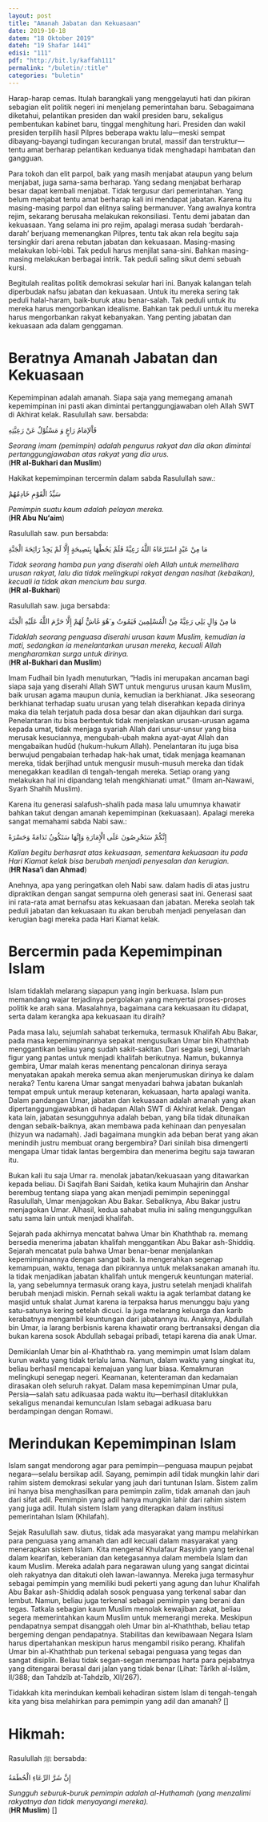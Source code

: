 ```yaml
---
layout: post
title: "Amanah Jabatan dan Kekuasaan"
date: 2019-10-18
datem: "18 Oktober 2019"
dateh: "19 Shafar 1441"
edisi: "111"
pdf: "http://bit.ly/kaffah111"
permalink: "/buletin/:title"
categories: "buletin"
---
```


Harap-harap cemas. Itulah barangkali yang menggelayuti hati dan pikiran sebagian elit politik negeri ini menjelang pemerintahan baru. Sebagaimana diketahui, pelantikan presiden dan wakil presiden baru, sekaligus pembentukan kabinet baru, tinggal menghitung hari. Presiden dan wakil presiden terpilih hasil Pilpres beberapa waktu lalu—meski sempat dibayang-bayangi tudingan kecurangan brutal, massif dan terstruktur—tentu amat berharap pelantikan keduanya tidak menghadapi hambatan dan gangguan.

Para tokoh dan elit parpol, baik yang masih menjabat ataupun yang belum menjabat, juga sama-sama berharap. Yang sedang menjabat berharap besar dapat kembali menjabat. Tidak tergusur dari pemerintahan. Yang belum menjabat tentu amat berharap kali ini mendapat jabatan. Karena itu masing-masing parpol dan elitnya saling bermanuver. Yang awalnya kontra rejim, sekarang berusaha melakukan rekonsiliasi. Tentu demi jabatan dan kekuasaan. Yang selama ini pro rejim, apalagi merasa sudah ‘berdarah-darah’ berjuang memenangkan Pilpres, tentu tak akan rela begitu saja tersingkir dari arena rebutan jabatan dan kekuasaan. Masing-masing melakukan lobi-lobi. Tak peduli harus menjilat sana-sini. Bahkan masing-masing melakukan berbagai intrik. Tak peduli saling sikut demi sebuah kursi.

Begitulah realitas politik demokrasi sekular hari ini. Banyak kalangan telah diperbudak nafsu jabatan dan kekuasaan. Untuk itu mereka sering tak peduli halal-haram, baik-buruk atau benar-salah. Tak peduli untuk itu mereka harus mengorbankan idealisme. Bahkan tak peduli untuk itu mereka harus mengorbankan rakyat kebanyakan. Yang penting jabatan dan kekuasaan ada dalam genggaman.

# Beratnya Amanah Jabatan dan Kekuasaan

Kepemimpinan adalah amanah. Siapa saja yang memegang amanah kepemimpinan ini pasti akan dimintai pertanggungjawaban oleh Allah SWT di Akhirat kelak. Rasulullah saw. bersabda:

<p class="text-right-arabic">
فَاْلإمَامُ رَاعٍ وَ مَسْئُوْلٌ عَنْ رَعِيَّتِهِ
</p>

<p class="text-right-arti">
<i>Seorang imam (pemimpin) adalah pengurus rakyat dan dia akan dimintai pertanggungjawaban atas rakyat yang dia urus.</i><br>
(<b>HR al-Bukhari dan Muslim</b>)
</p>

Hakikat kepemimpinan tercermin dalam sabda Rasulullah saw.:

<p class="text-right-arabic">
سَيِّدُ الْقَوْمِ خَادِمُهُمْ
</p>

<p class="text-right-arti">
<i>Pemimpin suatu kaum adalah pelayan mereka.</i><br>
(<b>HR Abu Nu‘aim</b>)
</p>

Rasulullah saw. pun bersabda:

<p class="text-right-arabic">
مَا مِنْ عَبْدٍ اسْتَرْعَاهُ اللَّهُ رَعِيَّةً فَلَمْ يَحُطْهَا بِنَصِيحَةٍ إِلَّا لَمْ يَجِدْ رَائِحَةَ الْجَنَّةِ
</p>

<p class="text-right-arti">
<i>Tidak seorang hamba pun yang diserahi oleh Allah untuk memelihara urusan rakyat, lalu dia tidak melingkupi rakyat dengan nasihat (kebaikan), kecuali ia tidak akan mencium bau surga.</i><br>
(<b>HR al-Bukhari</b>)
</p>

Rasulullah saw. juga bersabda:

<p class="text-right-arabic">
مَا مِنْ وَالٍ يَلِي رَعِيَّةً مِنْ الْمُسْلِمِينَ فَيَمُوتُ و َهُوَ غَاشٌّ لَهُمْ إِلَّا حَرَّمَ اللَّهُ عَلَيْهِ الْجَنَّةَ
</p>

<p class="text-right-arti">
<i>Tidaklah seorang penguasa diserahi urusan kaum Muslim, kemudian ia mati, sedangkan ia menelantarkan urusan mereka, kecuali Allah mengharamkan surga untuk dirinya.</i><br>
(<b>HR al-Bukhari dan Muslim</b>)
</p>

Imam Fudhail bin Iyadh menuturkan, “Hadis ini merupakan ancaman bagi siapa saja yang diserahi Allah SWT untuk mengurus urusan kaum Muslim, baik urusan agama maupun dunia, kemudian ia berkhianat. Jika seseorang berkhianat terhadap suatu urusan yang telah diserahkan kepada dirinya maka dia telah terjatuh pada dosa besar dan akan dijauhkan dari surga. Penelantaran itu bisa berbentuk tidak menjelaskan urusan-urusan agama kepada umat, tidak menjaga syariah Allah dari unsur-unsur yang bisa merusak kesuciannya, mengubah-ubah makna ayat-ayat Allah dan mengabaikan hudûd (hukum-hukum Allah). Penelantaran itu juga bisa berwujud pengabaian terhadap hak-hak umat, tidak menjaga keamanan mereka, tidak berjihad untuk mengusir musuh-musuh mereka dan tidak menegakkan keadilan di tengah-tengah mereka. Setiap orang yang melakukan hal ini dipandang telah mengkhianati umat.” (Imam an-Nawawi, Syarh Shahîh Muslim).

Karena itu generasi salafush-shalih pada masa lalu umumnya khawatir bahkan takut dengan amanah kepemimpinan (kekuasaan). Apalagi mereka sangat memahami sabda Nabi saw.:

<p class="text-right-arabic">
إِنَّكُمْ سَتَحْرِصُونَ عَلَى الْإِمَارَةِ وَإِنَّهَا سَتَكُونُ نَدَامَةً وَحَسْرَةً
</p>

<p class="text-right-arti">
<i>Kalian begitu berhasrat atas kekuasaan, sementara kekuasaan itu pada Hari Kiamat kelak bisa berubah menjadi penyesalan dan kerugian.</i><br>
(<b>HR Nasa’i dan Ahmad</b>)
</p>

Anehnya, apa yang peringatkan oleh Nabi saw. dalam hadis di atas justru dipraktikan dengan sangat sempurna oleh generasi saat ini. Generasi saat ini rata-rata amat bernafsu atas kekuasaan dan jabatan. Mereka seolah tak peduli jabatan dan kekuasaan itu akan berubah menjadi penyelasan dan kerugian bagi mereka pada Hari Kiamat kelak.

# Bercermin pada Kepemimpinan Islam

Islam tidaklah melarang siapapun yang ingin berkuasa. Islam pun memandang wajar terjadinya pergolakan yang menyertai proses-proses politik ke arah sana. Masalahnya, bagaimana cara kekuasaan itu didapat, serta dalam kerangka apa kekuasaan itu diraih?

Pada masa lalu, sejumlah sahabat terkemuka, termasuk Khalifah Abu Bakar, pada masa kepemimpinannya sepakat mengusulkan Umar bin Khaththab menggantikan beliau yang sudah sakit-sakitan. Dari segala segi, Umarlah figur yang pantas untuk menjadi khalifah berikutnya. Namun, bukannya gembira, Umar malah keras menentang pencalonan dirinya seraya menyatakan apakah mereka semua akan menjerumuskan dirinya ke dalam neraka? Tentu karena Umar sangat menyadari bahwa jabatan bukanlah tempat empuk untuk meraup ketenaran, kekuasaan, harta apalagi wanita. Dalam pandangan Umar, jabatan dan kekuasaan adalah amanah yang akan dipertanggungjawabkan di hadapan Allah SWT di Akhirat kelak. Dengan kata lain, jabatan sesungguhnya adalah beban, yang bila tidak ditunaikan dengan sebaik-baiknya, akan membawa pada kehinaan dan penyesalan (hizyun wa nadamah). Jadi bagaimana mungkin ada beban berat yang akan menindih justru membuat orang bergembira? Dari sinilah bisa dimengerti mengapa Umar tidak lantas bergembira dan menerima begitu saja tawaran itu.

Bukan kali itu saja Umar ra. menolak jabatan/kekuasaan yang ditawarkan kepada beliau. Di Saqifah Bani Saidah, ketika kaum Muhajirin dan Anshar berembug tentang siapa yang akan menjadi pemimpin sepeninggal Rasulullah, Umar menjagokan Abu Bakar. Sebaliknya, Abu Bakar justru menjagokan Umar. Alhasil, kedua sahabat mulia ini saling mengunggulkan satu sama lain untuk menjadi khalifah.

Sejarah pada akhirnya mencatat bahwa Umar bin Khaththab ra. memang bersedia menerima jabatan khalifah menggantikan Abu Bakar ash-Shiddiq. Sejarah mencatat pula bahwa Umar benar-benar menjalankan kepemimpinannya dengan sangat baik. Ia mengerahkan segenap kemampuan, waktu, tenaga dan pikirannya untuk melaksanakan amanah itu. Ia tidak menjadikan jabatan khalifah untuk mengeruk keuntungan material. Ia, yang sebelumnya termasuk orang kaya, justru setelah menjadi khalifah berubah menjadi miskin. Pernah sekali waktu ia agak terlambat datang ke masjid untuk shalat Jumat karena ia terpaksa harus menunggu baju yang satu-satunya kering setelah dicuci. Ia juga melarang keluarga dan karib kerabatnya mengambil keuntungan dari jabatannya itu. Anaknya, Abdullah bin Umar, ia larang berbisnis karena khawatir orang bertransaksi dengan dia bukan karena sosok Abdullah sebagai pribadi, tetapi karena dia anak Umar.

Demikianlah Umar bin al-Khaththab ra. yang memimpin umat Islam dalam kurun waktu yang tidak terlalu lama. Namun, dalam waktu yang singkat itu, beliau berhasil mencapai kemajuan yang luar biasa. Kemakmuran melingkupi senegap negeri. Keamanan, ketenteraman dan kedamaian dirasakan oleh seluruh rakyat. Dalam masa kepemimpinan Umar pula, Persia—salah satu adikuasaa pada waktu itu—berhasil ditaklukkan sekaligus menandai kemunculan Islam sebagai adikuasa baru berdampingan dengan Romawi.

# Merindukan Kepemimpinan Islam

Islam sangat mendorong agar para pemimpin—penguasa maupun pejabat negara—selalu bersikap adil. Sayang, pemimpin adil tidak mungkin lahir dari rahim sistem demokrasi sekular yang jauh dari tuntunan Islam. Sistem zalim ini hanya bisa menghasilkan para pemimpin zalim, tidak amanah dan jauh dari sifat adil. Pemimpin yang adil hanya mungkin lahir dari rahim sistem yang juga adil. Itulah sistem Islam yang diterapkan dalam institusi pemerintahan Islam (Khilafah).

Sejak Rasulullah saw. diutus, tidak ada masyarakat yang mampu melahirkan para penguasa yang amanah dan adil kecuali dalam masyarakat yang menerapkan sistem Islam. Kita mengenal Khulafaur Rasyidin yang terkenal dalam kearifan, keberanian dan ketegasannya dalam membela Islam dan kaum Muslim. Mereka adalah para negarawan ulung yang sangat dicintai oleh rakyatnya dan ditakuti oleh lawan-lawannya. Mereka juga termasyhur sebagai pemimpin yang memiliki budi pekerti yang agung dan luhur Khalifah Abu Bakar ash-Shiddiq adalah sosok penguasa yang terkenal sabar dan lembut. Namun, beliau juga terkenal sebagai pemimpin yang berani dan tegas. Tatkala sebagian kaum Muslim menolak kewajiban zakat, beliau segera memerintahkan kaum Muslim untuk memerangi mereka. Meskipun pendapatnya sempat disanggah oleh Umar bin al-Khaththab, beliau tetap bergeming dengan pendapatnya. Stabilitas dan kewibawaan Negara Islam harus dipertahankan meskipun harus mengambil risiko perang. Khalifah Umar bin al-Khaththab pun terkenal sebagai penguasa yang tegas dan sangat disiplin. Beliau tidak segan-segan merampas harta para pejabatnya yang ditengarai berasal dari jalan yang tidak benar (Lihat: Târîkh al-Islâm, II/388; dan Tahdzîb at-Tahdzîb, XII/267).

Tidakkah kita merindukan kembali kehadiran sistem Islam di tengah-tengah kita yang bisa melahirkan para pemimpin yang adil dan amanah? []

<!-- HIKMAH -->
<div class="card mt-5">
  <div class="card-header">
  <h1>Hikmah:</h1>
  </div>

  <div class="card-body">
  <p class="text-center">
  Rasulullah ﷺ  bersabda:
  </p>

  <p class="text-center-arabic">
  إِنَّ شَرَّ الرِّعَاءِ الْحُطَمَةُ
  </p>

  <p class="text-center">
  <i>Sungguh seburuk-buruk pemimpin adalah al-Huthamah (yang menzalimi rakyatnya dan tidak menyayangi mereka).</i><br>
  (<b>HR Muslim</b>) []
  </p>
  </div>
</div>
<!-- END HIKMAH -->
